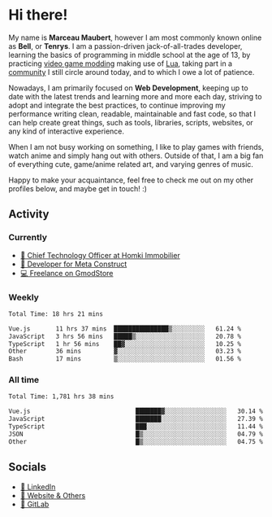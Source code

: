 # Hi there!

My name is **Marceau Maubert**, however I am most commonly known online as **Bell**, or **Tenrys**. I am a passion-driven jack-of-all-trades developer, learning the basics of programming in middle school at the age of 13, by practicing [video game modding](https://garrysmod.com) making use of [Lua](https://lua.org), taking part in a [community](https://metastruct.net) I still circle around today, and to which I owe a lot of patience.

Nowadays, I am primarily focused on **Web Development**, keeping up to date with the latest trends and learning more and more each day, striving to adopt  and integrate the best practices, to continue improving my performance writing clean, readable, maintainable and fast code, so that I can help create great things, such as tools, libraries, scripts, websites, or any kind of interactive experience.

When I am not busy working on something, I like to play games with friends, watch anime and simply hang out with others. Outside of that, I am a big fan of everything cute, game/anime related art, and varying genres of music.

Happy to make your acquaintance, feel free to check me out on my other profiles below, and maybe get in touch! :)

## Activity

### Currently

- [🏢 Chief Technology Officer at Homki Immobilier](https://homki-immobilier.com)
- [🎈 Developer for Meta Construct](https://metastruct.net)
- [💻 Freelance on GmodStore](https://www.gmodstore.com/users/Tenrys)

### Weekly
<!--START_SECTION:wakaWeekly-->

```txt
Total Time: 18 hrs 21 mins

Vue.js       11 hrs 37 mins  ███████████████▒░░░░░░░░░   61.24 %
JavaScript   3 hrs 56 mins   █████▒░░░░░░░░░░░░░░░░░░░   20.78 %
TypeScript   1 hr 56 mins    ██▓░░░░░░░░░░░░░░░░░░░░░░   10.25 %
Other        36 mins         ▓░░░░░░░░░░░░░░░░░░░░░░░░   03.23 %
Bash         17 mins         ▒░░░░░░░░░░░░░░░░░░░░░░░░   01.56 %
```

<!--END_SECTION:wakaWeekly-->

### All time
<!--START_SECTION:wakaTotal-->

```txt
Total Time: 1,781 hrs 38 mins

Vue.js                             ███████▓░░░░░░░░░░░░░░░░░   30.14 %
JavaScript                         ███████░░░░░░░░░░░░░░░░░░   27.39 %
TypeScript                         ███░░░░░░░░░░░░░░░░░░░░░░   11.44 %
JSON                               █▒░░░░░░░░░░░░░░░░░░░░░░░   04.79 %
Other                              █▒░░░░░░░░░░░░░░░░░░░░░░░   04.75 %
```

<!--END_SECTION:wakaTotal-->

## Socials

- [👔 LinkedIn](https://www.linkedin.com/in/marceau-maubert)
- [🔗 Website & Others](https://bell.moe)
- [🦊 GitLab](https://gitlab.com/Tenrys)

